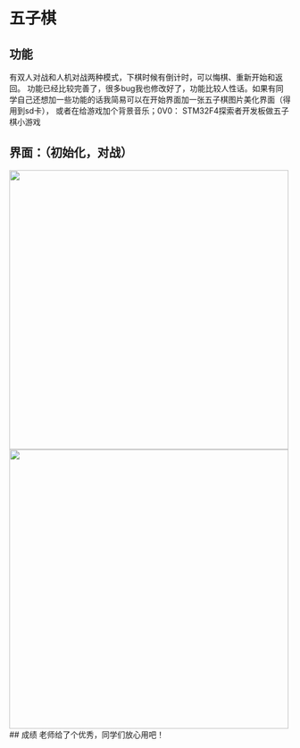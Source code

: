 # 五子棋
## 功能
有双人对战和人机对战两种模式，下棋时候有倒计时，可以悔棋、重新开始和返回。
功能已经比较完善了，很多bug我也修改好了，功能比较人性话。如果有同学自己还想加一些功能的话我简易可以在开始界面加一张五子棋图片美化界面（得用到sd卡），
或者在给游戏加个背景音乐；0V0：
STM32F4探索者开发板做五子棋小游戏
## 界面：（初始化，对战）
<img src="https://user-images.githubusercontent.com/105539739/176988535-44dbb3ca-6b31-4fac-a901-c4e516b90e15.jpg" width = "500" />
<img src="https://user-images.githubusercontent.com/105539739/176988638-af8732eb-c6d5-4fba-a05e-afa2a7a9874d.jpg" width = "500" />
## 成绩
老师给了个优秀，同学们放心用吧！


